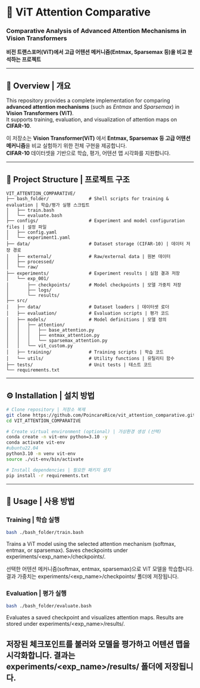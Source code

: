 # 🧠 ViT Attention Comparative  
### Comparative Analysis of Advanced Attention Mechanisms in Vision Transformers  
**비전 트랜스포머(ViT)에서 고급 어텐션 메커니즘(Entmax, Sparsemax 등)을 비교 분석하는 프로젝트**

---

## 📘 Overview | 개요

This repository provides a complete implementation for comparing **advanced attention mechanisms** (such as *Entmax* and *Sparsemax*) in **Vision Transformers (ViT)**.  
It supports training, evaluation, and visualization of attention maps on **CIFAR-10**.

이 저장소는 **Vision Transformer(ViT)** 에서 **Entmax, Sparsemax 등 고급 어텐션 메커니즘**을 비교 실험하기 위한 전체 구현을 제공합니다.  
**CIFAR-10** 데이터셋을 기반으로 학습, 평가, 어텐션 맵 시각화를 지원합니다.

---

## 📂 Project Structure | 프로젝트 구조

```
VIT_ATTENTION_COMPARATIVE/
├── bash_folder/               # Shell scripts for training & evaluation | 학습/평가 실행 스크립트
│   ├── train.bash
│   └── evaluate.bash
├── configs/                   # Experiment and model configuration files | 설정 파일
│   ├── config.yaml
│   └── experiment1.yaml
├── data/                      # Dataset storage (CIFAR-10) | 데이터 저장 경로
│   ├── external/              # Raw/external data | 원본 데이터
│   ├── processed/
│   └── raw/
├── experiments/               # Experiment results | 실험 결과 저장
│   └── exp_001/
│       ├── checkpoints/       # Model checkpoints | 모델 가중치 저장
│       ├── logs/
│       └── results/
├── src/
│   ├── data/                  # Dataset loaders | 데이터셋 로더
│   ├── evaluation/            # Evaluation scripts | 평가 코드
│   ├── models/                # Model definitions | 모델 정의
│   │   ├── attention/
│   │   │   ├── base_attention.py
│   │   │   ├── entmax_attention.py
│   │   │   └── sparsemax_attention.py
│   │   └── vit_custom.py
│   ├── training/              # Training scripts | 학습 코드
│   └── utils/                 # Utility functions | 유틸리티 함수
├── tests/                     # Unit tests | 테스트 코드
└── requirements.txt
```
---

## ⚙️ Installation | 설치 방법

```bash
# Clone repository | 저장소 복제
git clone https://github.com/PoincareRice/vit_attention_comparative.git
cd VIT_ATTENTION_COMPARATIVE

# Create virtual environment (optional) | 가상환경 생성 (선택)
conda create -n vit-env python=3.10 -y
conda activate vit-env
#ubuntu22.04
python3.10 -m venv vit-env
source ./vit-env/bin/activate

# Install dependencies | 필요한 패키지 설치
pip install -r requirements.txt
```
---
## 🚀 Usage | 사용 방법

### Training | 학습 실행
```bash
bash ./bash_folder/train.bash
```
Trains a ViT model using the selected attention mechanism (softmax, entmax, or sparsemax).
Saves checkpoints under experiments/<exp_name>/checkpoints/.

선택한 어텐션 메커니즘(softmax, entmax, sparsemax)으로 ViT 모델을 학습합니다.
결과 가중치는 experiments/<exp_name>/checkpoints/ 폴더에 저장됩니다.

### Evaluation | 평가 실행
```bash
bash ./bash_folder/evaluate.bash
```
Evaluates a saved checkpoint and visualizes attention maps.
Results are stored under experiments/<exp_name>/results/.

저장된 체크포인트를 불러와 모델을 평가하고 어텐션 맵을 시각화합니다.
결과는 experiments/<exp_name>/results/ 폴더에 저장됩니다.
---
